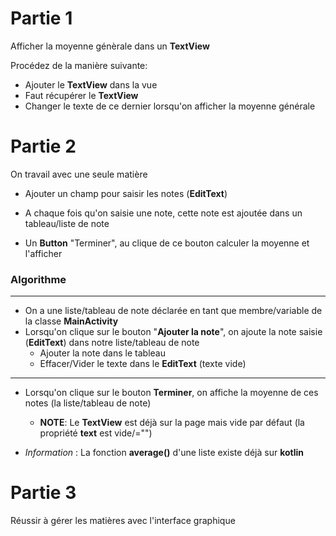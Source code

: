 # Partie 1

Afficher la moyenne génèrale dans un **TextView**

Procédez de la manière suivante:
- Ajouter le **TextView** dans la vue
- Faut récupérer le **TextView**
- Changer le texte de ce dernier lorsqu'on afficher la moyenne générale

# Partie 2

On travail avec une seule matière

- Ajouter un champ pour saisir les notes (**EditText**) 

- A chaque fois qu'on saisie une note, cette note est ajoutée dans un tableau/liste de note

- Un **Button** "Terminer", au clique de ce bouton calculer la moyenne et l'afficher

### Algorithme
------
- On a une liste/tableau de note déclarée en tant que membre/variable de la classe **MainActivity**
- Lorsqu'on clique sur le bouton "**Ajouter la note**", on ajoute la note saisie (**EditText**) dans notre liste/tableau de note
    - Ajouter la note dans le tableau
    - Effacer/Vider le texte dans le **EditText** (texte vide)
---
- Lorsqu'on clique sur le bouton **Terminer**, on affiche la moyenne de ces notes (la liste/tableau de note)
    - **NOTE**: Le **TextView** est déjà sur la page mais vide par défaut (la propriété **text** est vide/="")

- *Information* : La fonction **average()** d'une liste existe déjà sur **kotlin**

# Partie 3

Réussir à gérer les matières avec l'interface graphique